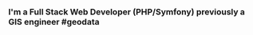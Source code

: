 ### I'm a Full Stack Web Developer (PHP/Symfony) previously a GIS engineer #geodata


<!--
**leamahler85/leamahler85** is a ✨ _special_ ✨ repository because its `README.md` (this file) appears on your GitHub profile.

- 🔭 I’m currently looking for an intership of 4-6 months in web development (Full Stack), remotely or in Toulouse city.
- I'm learning at the Wild Code School 


[![Linkedin Badge](https://img.shields.io/badge/-LeaMahler-blue?style=flat-square&logo=Linkedin&logoColor=white&link=https://www.linkedin.com/léa-mahler/)](https://www.linkedin.com/léa-mahler/)
[![Instagram Badge](https://img.shields.io/badge/-roshanjayraj-e4405f?style=flat-square&logo=Instagram&logoColor=white&link=https://www.instagram.com/roshanjayraj/)](https://www.instagram.com/roshanjayraj/)
[![Website Badge](https://img.shields.io/badge/-jayraj.co.in-e34f26?style=flat-square&logo=HTML5&logoColor=white&link=https://jayraj.co.in/)](https://jayraj.co.in/)
[![Gmail Badge](https://img.shields.io/badge/-mail@jayraj.co.in-d14836?style=flat-square&logo=Gmail&logoColor=white&link=mailto:mail@jayraj.co.in)](mailto:mail@jayraj.co.in)
## ⚡ Domains:
- Internet of Things
- Blockchain
- Web Development

